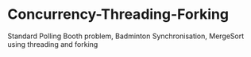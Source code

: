 # Concurrency-Threading-Forking
Standard Polling Booth problem, Badminton Synchronisation, MergeSort using threading and forking
